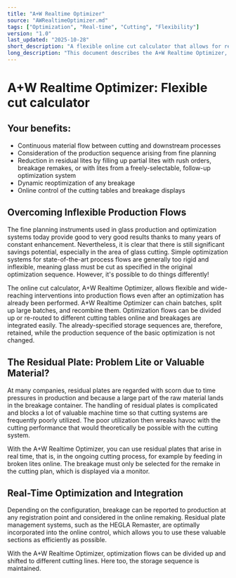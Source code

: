 ```yaml
---
title: "A+W Realtime Optimizer"
source: "AWRealtimeOptimizer.md"
tags: ["Optimization", "Real-time", "Cutting", "Flexibility"]
version: "1.0"
last_updated: "2025-10-28"
short_description: "A flexible online cut calculator that allows for real-time interventions in the production flow."
long_description: "This document describes the A+W Realtime Optimizer, an online cut calculator that provides flexibility to production flows after optimization has already been performed. It allows for chaining, splitting, and recombining batches, re-routing to different cutting tables, and integrating breakages in real-time, all while retaining the specified storage sequences."
---
```


# A+W Realtime Optimizer: Flexible cut calculator

## Your benefits:
- Continuous material flow between cutting and downstream processes
- Consideration of the production sequence arising from fine planning
- Reduction in residual lites by filling up partial lites with rush orders, breakage remakes, or with lites from a freely-selectable, follow-up optimization system
- Dynamic reoptimization of any breakage
- Online control of the cutting tables and breakage displays

## Overcoming Inflexible Production Flows

The fine planning instruments used in glass production and optimization systems today provide good to very good results thanks to many years of constant enhancement. Nevertheless, it is clear that there is still significant savings potential, especially in the area of glass cutting. Simple optimization systems for state-of-the-art process flows are generally too rigid and inflexible, meaning glass must be cut as specified in the original optimization sequence. However, it's possible to do things differently!

The online cut calculator, A+W Realtime Optimizer, allows flexible and wide-reaching interventions into production flows even after an optimization has already been performed. A+W Realtime Optimizer can chain batches, split up large batches, and recombine them. Optimization flows can be divided up or re-routed to different cutting tables online and breakages are integrated easily. The already-specified storage sequences are, therefore, retained, while the production sequence of the basic optimization is not changed.

## The Residual Plate: Problem Lite or Valuable Material?

At many companies, residual plates are regarded with scorn due to time pressures in production and because a large part of the raw material lands in the breakage container. The handling of residual plates is complicated and blocks a lot of valuable machine time so that cutting systems are frequently poorly utilized. The poor utilization then wreaks havoc with the cutting performance that would theoretically be possible with the cutting system.

With the A+W Realtime Optimizer, you can use residual plates that arise in real time, that is, in the ongoing cutting process, for example by feeding in broken lites online. The breakage must only be selected for the remake in the cutting plan, which is displayed via a monitor.

## Real-Time Optimization and Integration

Depending on the configuration, breakage can be reported to production at any registration point and considered in the online remaking. Residual plate management systems, such as the HEGLA Remaster, are optimally incorporated into the online control, which allows you to use these valuable sections as efficiently as possible.

With the A+W Realtime Optimizer, optimization flows can be divided up and shifted to different cutting lines. Here too, the storage sequence is maintained.
